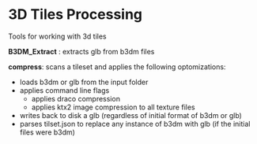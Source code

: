 # 3D Tiles Processing

Tools for working with 3d tiles

**B3DM_Extract** : extracts glb from b3dm files 

**compress**: scans a tileset and applies the following optomizations:
- loads b3dm or glb from the input folder
- applies command line flags
   - applies draco compression
   - applies ktx2 image compression to all texture files
- writes back to disk a glb (regardless of initial format of b3dm or glb)
- parses tilset.json to replace any instance of b3dm with glb (if the initial files were b3dm)
